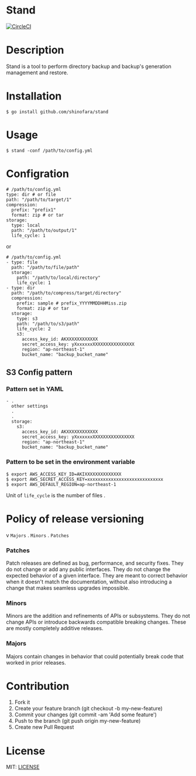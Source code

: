 Stand
============

[![CircleCI](https://circleci.com/gh/shinofara/stand.svg?style=svg)](https://circleci.com/gh/shinofara/stand)

# Description

Stand is a tool to perform directory backup and backup's generation management  and restore.

# Installation

```
$ go install github.com/shinofara/stand
```

# Usage

```
$ stand -conf /path/to/config.yml
```

# Configration


```
# /path/to/config.yml
type: dir # or file
path: "/path/to/target/1"
compression:
  prefix: "prefix1"
  format: zip # or tar
storage:
  type: local
  path: "/path/to/output/1"
  life_cycle: 1
```

or

```
# /path/to/config.yml
- type: file
  path: "/path/to/file/path"
  storage:
    path: "/path/to/local/directory"
    life_cycle: 1
- type: dir
  path: "/path/to/compress/target/directory"
  compression:
    prefix: sample # prefix_YYYYMMDDHHMiss.zip
    format: zip # or tar
  storage:
    type: s3
    path: "/path/to/s3/path"
    life_cycle: 2
    s3:
      access_key_id: AKXXXXXXXXXXXX
      secret_access_key: yXxxxxxxXXXXXXXXXXXXXXXX
      region: "ap-northeast-1"
      bucket_name: "backup_bucket_name"
```

## S3 Config pattern

### Pattern set in YAML

```
- .
  other settings
  .
  .
  storage:
    s3:
      access_key_id: AKXXXXXXXXXXXX
      secret_access_key: yXxxxxxxXXXXXXXXXXXXXXXX
      region: "ap-northeast-1"
      bucket_name: "backup_bucket_name"
```

### Pattern to be set in the environment variable

```
$ export AWS_ACCESS_KEY_ID=AKIXXXXXXXXXXXXXX
$ export AWS_SECRET_ACCESS_KEY=xxxxxxxxxxxxxxxxxxxxxxxxxxxxx
$ export AWS_DEFAULT_REGION=ap-northeast-1
```

Unit of `life_cycle` is the number of files .

# Policy of release versioning

v `Majors` . `Minors` . `Patches`

### Patches

Patch releases are defined as bug, performance, and security fixes. They do not change or add any public interfaces. They do not change the expected behavior of a given interface. They are meant to correct behavior when it doesn't match the documentation, without also introducing a change that makes seamless upgrades impossible.

### Minors

Minors are the addition and refinements of APIs or subsystems. They do not change APIs or introduce backwards compatible breaking changes. These are mostly completely additive releases.

### Majors

Majors contain changes in behavior that could potentially break code that worked in prior releases.

# Contribution

1. Fork it 
2. Create your feature branch (git checkout -b my-new-feature)
3. Commit your changes (git commit -am 'Add some feature')
4. Push to the branch (git push origin my-new-feature)
5. Create new Pull Request

# License

MIT: [LICENSE](LICENSE)
